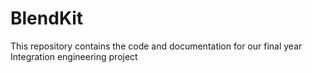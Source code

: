 # BlendKit
This repository contains the code and documentation for our final year Integration engineering project 

